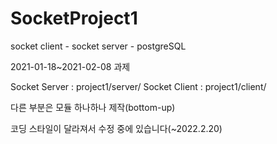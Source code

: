 # SocketProject1
socket client - socket server - postgreSQL


2021-01-18~2021-02-08 과제


Socket Server : project1/server/
Socket Client : project1/client/

다른 부분은 모듈 하나하나 제작(bottom-up)


코딩 스타일이 달라져서
수정 중에 있습니다(~2022.2.20)

